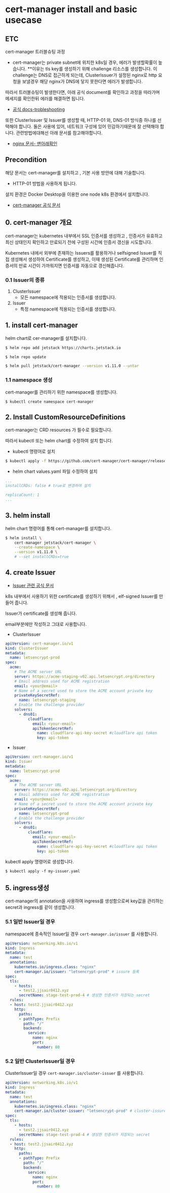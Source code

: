 # cert-manager install and basic usecase
## ETC
cert-manager 트러블슈팅 과정
- cert-manager는 private subnet에 위치한 k8s일 경우, 에러가 발생할확률이 높습니다. **이유는 tls key를 생성하기 위해 challenge 리소스를 생성합니다. 이 challenge는 DNS로 접근하게 되는데, ClusterIssuer가 설정된 nginx로 http 요청을 보낼경우 해당 nginx가 DNS에 닿지 못한다면 에러가 발생합니다.

따라서 트러블슈팅이 발생한다면, 아래 공식 document를 확인하고 과정을 따라가며 메세지를 확인한뒤 에러를 해결하면 됩니다.
- [공식 docs-trobleshooting](https://cert-manager.io/docs/troubleshooting/acme/)

또한 ClusterIssuer 및 Issuer를 생성할 때, HTTP-01 와, DNS-01 방식중 하나를 선택해야 합니다. 둘은 사용에 있어, 네트워크 구성에 있어 민감하기때문에 잘 선택해야 합니다. 관련방법에대해선 아래 문서를 참고해야합니다.
- [nginx 문서- 맨아래확인](https://nginxstore.com/blog/kubernetes/kubernetes-%ED%99%98%EA%B2%BD%EC%97%90%EC%84%9C-%EC%9D%B8%EC%A6%9D%EC%84%9C-%EA%B4%80%EB%A6%AC-%EC%9E%90%EB%8F%99%ED%99%94/)

##  Precondition
해당 문서는 cert-manager를 설치하고 , 기본 사용 방안에 대해 기술합니다.
- HTTP-01 방법을 사용하게 됩니다.

설치 환경은 Docker Desktop을 이용한 one node k8s 환경에서 설치합니다.
- [cert-manager 공식 문서](https://cert-manager.io/docs/configuration/selfsigned/)

## 0. cert-manager 개요
cert-manager는 kubernetes 내부에서 SSL 인증서를 생성하고 , 인증서가 유효하고 최신 상태인지 확인하고 만료되기 전에 구성된 시간에 인증서 갱신을 시도합니다.

Kubernetes 내에서 외부에 존재하는 Issuers를 활용하거나 selfsigned Issuer를 직접 생성해서 생성하여 Certificate를 생성하고, 이때 생성된 Certificate를 관리하며 인증서의 만료 시간이 가까워지면 인증서를 자동으로 갱신해줍니다.

### 0.1 Issuer의 종류
1. ClusterIssuer
    - 모든 namespace에 적용되는 인증서를 생성합니다.
2. Issuer
    - 특정 namespace에 적용되는 인증서를 생성합니다.

## 1. install cert-manager
helm chart로 cer-manager를 설치합니다.

```bash
$ helm repo add jetstack https://charts.jetstack.io

$ helm repo update

$ helm pull jetstack/cert-manager --version v1.11.0 --untar
```

### 1.1 namespace 생성
cert-manager를 관리하기 위한 namespace를 생성합니다.
```
$ kubectl create namespace cert-manager
```

## 2. Install CustomResourceDefinitions
cert-manager는 CRD resources 가 필수로 필요합니다.

따라서 kubectl 또는 helm chart를 수정하여 설치 합니다.
- kubectl 명령어로 설치
```bash
$ kubectl apply -f https://github.com/cert-manager/cert-manager/releases/download/v1.11.0/cert-manager.crds.yaml
```

- helm chart values.yaml 파일 수정하여 설치
```yaml
...
installCRDs: false # true로 변경하여 설치

replicaCount: 1
...
```

## 3. helm install
helm chart 명령어를 통해 cert-manager를 설치합니다.
```bash
$ helm install \
    cert-manager jetstack/cert-manager \
    --create-namespace \
    --version v1.11.0 \
    # --set installCRDs=true
```

## 4. create Issuer
- [Issuer 관련 공식 문서](https://cert-manager.io/docs/configuration/selfsigned/)

k8s 내부에서 사용하기 위한 certificate를 생성하기 위해서 , elf-signed Issuer를 만들어 줍니다.

Issuer가 certificate를 생성해 줍니다.


email부분에만 작성하고 그대로 사용합니다.
- ClusterIssuer
```yaml
apiVersion: cert-manager.io/v1
kind: ClusterIssuer
metadata:
  name: letsencrypt-prod
spec:
  acme:
    # The ACME server URL
    server: https://acme-staging-v02.api.letsencrypt.org/directory
    # Email address used for ACME registration
    email: <your@email>
    # Name of a secret used to store the ACME account private key
    privateKeySecretRef:
      name: letsencrypt-staging
    # Enable the challenge provider
    solvers:
      - dns01:
          cloudflare:
            email: <your-email> 
            apiTokenSecretRef:
              name: cloudflare-api-key-secret #cloudflare api token
              key: api-token
```

- Issuer
```yaml
apiVersion: cert-manager.io/v1
kind: Issuer
metadata:
  name: letsencrypt-prod
spec:
  acme:
    # The ACME server URL
    server: https://acme-v02.api.letsencrypt.org/directory
    # Email address used for ACME registration
    email: <your@email>
    # Name of a secret used to store the ACME account private key
    privateKeySecretRef:
      name: letsencrypt-prod
    # Enable the challenge provider
    solvers:
      - dns01:
          cloudflare:
            email: <your-email>
            apiTokenSecretRef:
              name: cloudflare-api-key-secret #cloudflare api token
              key: api-token
```

kubectl apply 명령어로 생성합니다.
```
$ kubectl apply -f my-issuer.yaml
```

## 5. ingress생성
cert-manager의 annotation을 사용하여 ingress를 생성함으로써 key값을 관리하는 secret과 ingress를 같이 생성합니다.

### 5.1 일반 Issuer일 경우
namespace에 종속적인 Issuer일 경우 ```cert-manager.io/issuer``` 를 사용합니다.

```yaml
apiVersion: networking.k8s.io/v1
kind: Ingress
metadata:
  name: test
  annotations:
    kubernetes.io/ingress.class: "nginx"
    cert-manager.io/issuer: "letsencrypt-prod" # issure 등록
spec:
  tls:
    - hosts:
      - test2.jjsair0412.xyz
      secretName: stage-test-prod-4 # 생성한 인증서가 저장되는 secret
  rules:
  - host: test2.jjsair0412.xyz
    http:
      paths:
      - pathType: Prefix
        path: "/"
        backend:
          service:
            name: nginx
            port:
              number: 80
```


### 5.2 일반 ClusterIssuer일 경우
ClusterIssuer일 경우 ```cert-manager.io/cluster-issuer``` 를 사용합니다.

```yaml
apiVersion: networking.k8s.io/v1
kind: Ingress
metadata:
  name: test
  annotations:
    kubernetes.io/ingress.class: "nginx"
    cert-manager.io/cluster-issuer: "letsencrypt-prod" # cluster-issure 등록
spec:
  tls:
    - hosts:
      - test2.jjsair0412.xyz
      secretName: stage-test-prod-4 # 생성한 인증서가 저장되는 secret
  rules:
  - host: test2.jjsair0412.xyz
    http:
      paths:
      - pathType: Prefix
        path: "/"
        backend:
          service:
            name: nginx
            port:
              number: 80
```